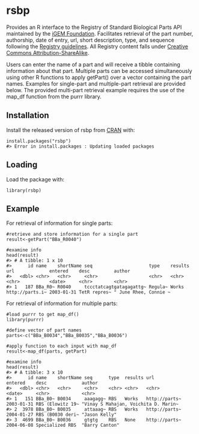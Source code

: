 <!-- README.md is generated from README.Rmd. Please edit that file -->
<!-- NOTE: knit using rmarkdown::render("README.Rmd", "md_document")-->

rsbp
====

<!-- badges: start -->
<!-- badges: end -->

Provides an R interface to the Registry of Standard Biological Parts API
maintained by the [iGEM Foundation](https://igem.org/Main_Page).
Facilitates retrieval of the part number, authorship, date of entry,
url, short description, type, and sequence following the [Registry
guidelines](http://parts.igem.org/Registry_API/Guidelines). All Registry
content falls under [Creative Commons
Attribution-ShareAlike](https://creativecommons.org/licenses/by-sa/4.0/).

Users can enter the name of a part and will receive a tibble containing
information about that part. Multiple parts can be accessed
simultaneously using other R functions to apply getPart() over a vector
containing the part names. Examples for single-part and multiple-part
retrieval are provided below. The provided multi-part retrieval example
requires the use of the map\_df function from the purrr library.

Installation
------------

Install the released version of rsbp from
[CRAN](https://CRAN.R-project.org) with:

    install.packages("rsbp")
    #> Error in install.packages : Updating loaded packages

Loading
-------

Load the package with:

    library(rsbp)

Example
-------

For retrieval of information for single parts:

    #retrieve and store information for a single part
    result<-getPart("BBa_R0040")

    #examine info
    head(result)
    #> # A tibble: 1 x 10
    #>      id name    shortName seq                     type    results url             entered    desc         author               
    #>   <dbl> <chr>   <chr>     <chr>                   <chr>   <chr>   <chr>           <date>     <chr>        <chr>                
    #> 1   187 BBa_R0~ R0040     tccctatcagtgatagagattg~ Regula~ Works   http://parts.i~ 2003-01-31 TetR repres~ " June Rhee, Connie ~

For retrieval of information for multiple parts:

    #load purrr to get map_df()
    library(purrr)

    #define vector of part names
    parts<-c("BBa_B0034","BBa_B0035","BBa_B0036")

    #apply function to each input with map_df
    result<-map_df(parts, getPart)

    #examine info
    head(result)
    #> # A tibble: 3 x 10
    #>      id name    shortName seq      type  results url           entered    desc             author                              
    #>   <dbl> <chr>   <chr>     <chr>    <chr> <chr>   <chr>         <date>     <chr>            <chr>                               
    #> 1   151 BBa_B0~ B0034     aaagagg~ RBS   Works   http://parts~ 2003-01-31 RBS (Elowitz 19~ "Vinay S Mahajan, Voichita D. Marin~
    #> 2  3978 BBa_B0~ B0035     attaaag~ RBS   Works   http://parts~ 2004-01-27 RBS (B0030 deri~ "Jason Kelly"                       
    #> 3  4699 BBa_B0~ B0036     gtgtg    RBS   None    http://parts~ 2004-06-08 Specialized RBS  "Barry Canton"
